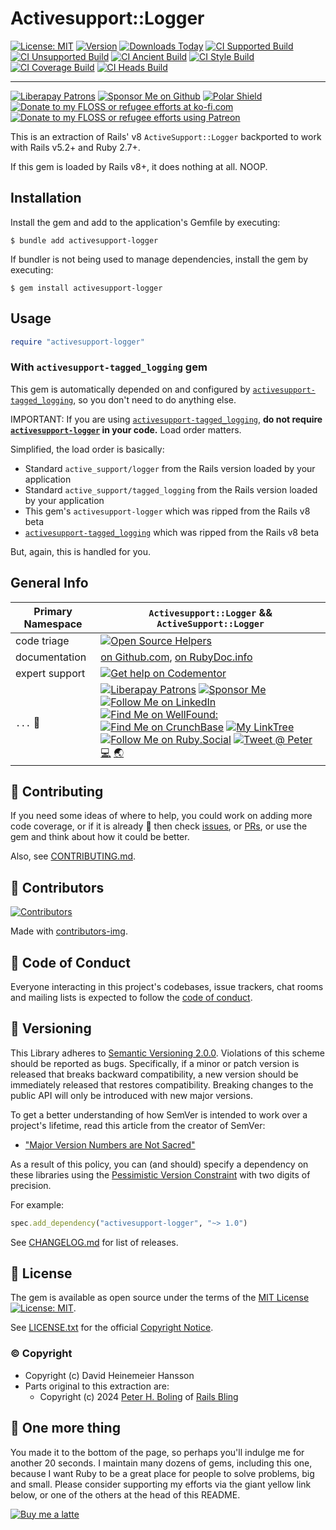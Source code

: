 # Activesupport::Logger

[![License: MIT](https://img.shields.io/badge/License-MIT-green.svg)](https://opensource.org/licenses/MIT)
[![Version](https://img.shields.io/gem/v/activesupport-logger.svg)](https://rubygems.org/gems/activesupport-logger)
[![Downloads Today](https://img.shields.io/gem/rd/activesupport-logger.svg)](https://github.com/pboling/activesupport-logger)
[![CI Supported Build][🚎s-wfi]][🚎s-wf]
[![CI Unsupported Build][🚎us-wfi]][🚎us-wf]
[![CI Ancient Build][🚎a-wfi]][🚎a-wf]
[![CI Style Build][🚎st-wfi]][🚎st-wf]
[![CI Coverage Build][🚎cov-wfi]][🚎cov-wf]
[![CI Heads Build][🚎hd-wfi]][🚎hd-wf]

-----

[![Liberapay Patrons][⛳liberapay-img]][⛳liberapay]
[![Sponsor Me on Github][🖇sponsor-img]][🖇sponsor]
[![Polar Shield][🖇polar-img]][🖇polar]
[![Donate to my FLOSS or refugee efforts at ko-fi.com][🖇kofi-img]][🖇kofi]
[![Donate to my FLOSS or refugee efforts using Patreon][🖇patreon-img]][🖇patreon]

[🚎s-wf]: https://github.com/pboling/activesupport-logger/actions/workflows/supported.yml
[🚎s-wfi]: https://github.com/pboling/activesupport-logger/actions/workflows/supported.yml/badge.svg
[🚎us-wf]: https://github.com/pboling/activesupport-logger/actions/workflows/unsupported.yml
[🚎us-wfi]: https://github.com/pboling/activesupport-logger/actions/workflows/unsupported.yml/badge.svg
[🚎a-wf]: https://github.com/pboling/activesupport-logger/actions/workflows/ancient.yml
[🚎a-wfi]: https://github.com/pboling/activesupport-logger/actions/workflows/ancient.yml/badge.svg
[🚎st-wf]: https://github.com/pboling/activesupport-logger/actions/workflows/style.yml
[🚎st-wfi]: https://github.com/pboling/activesupport-logger/actions/workflows/style.yml/badge.svg
[🚎cov-wf]: https://github.com/pboling/activesupport-logger/actions/workflows/coverage.yml
[🚎cov-wfi]: https://github.com/pboling/activesupport-logger/actions/workflows/coverage.yml/badge.svg
[🚎hd-wf]: https://github.com/pboling/activesupport-logger/actions/workflows/heads.yml
[🚎hd-wfi]: https://github.com/pboling/activesupport-logger/actions/workflows/heads.yml/badge.svg

[⛳liberapay-img]: https://img.shields.io/liberapay/patrons/pboling.svg?logo=liberapay
[⛳liberapay]: https://liberapay.com/pboling/donate
[🖇sponsor-img]: https://img.shields.io/badge/Sponsor_Me!-pboling.svg?style=social&logo=github
[🖇sponsor]: https://github.com/sponsors/pboling
[🖇polar-img]: https://polar.sh/embed/seeks-funding-shield.svg?org=pboling
[🖇polar]: https://polar.sh/pboling
[🖇kofi-img]: https://img.shields.io/badge/buy%20me%20coffee-donate-yellow.svg
[🖇kofi]: https://ko-fi.com/O5O86SNP4
[🖇patreon-img]: https://img.shields.io/badge/patreon-donate-yellow.svg
[🖇patreon]: https://patreon.com/galtzo

This is an extraction of Rails' v8 `ActiveSupport::Logger` backported to work with Rails v5.2+ and Ruby 2.7+.

If this gem is loaded by Rails v8+, it does nothing at all.  NOOP.

## Installation

Install the gem and add to the application's Gemfile by executing:

    $ bundle add activesupport-logger

If bundler is not being used to manage dependencies, install the gem by executing:

    $ gem install activesupport-logger

## Usage

```ruby
require "activesupport-logger"
```

### With `activesupport-tagged_logging` gem

This gem is automatically depended on and configured by [`activesupport-tagged_logging`][activesupport-tagged_logging],
so you don't need to do anything else.

IMPORTANT: If you are using [`activesupport-tagged_logging`][activesupport-tagged_logging],
**do not require [`activesupport-logger`][activesupport-logger] in your code.**
Load order matters.

Simplified, the load order is basically:

- Standard `active_support/logger` from the Rails version loaded by your application
- Standard `active_support/tagged_logging` from the Rails version loaded by your application
- This gem's `activesupport-logger` which was ripped from the Rails v8 beta
- [`activesupport-tagged_logging`][activesupport-tagged_logging] which was ripped from the Rails v8 beta

But, again, this is handled for you.

[activesupport-logger]: https://github.com/pboling/activesupport-logger
[activesupport-tagged_logging]: https://github.com/pboling/activesupport-tagged_logging

## General Info

| Primary Namespace | `Activesupport::Logger` && `ActiveSupport::Logger`                                                                                                                                                                                                                                                                                                                                                                                                                                |
|-------------------|-------------------------------------------------------------------------------------------------------------------------------------------------------------------------------------------------------------------------------------------------------------------------------------------------------------------------------------------------------------------------------------------------------------------------------------------------------|
| code triage       | [![Open Source Helpers](https://www.codetriage.com/pboling/activesupport-logger/badges/users.svg)](https://www.codetriage.com/pboling/activesupport-logger)                                                                                                                                                                                                                                                                                     |
| documentation     | [on Github.com][homepage],  [on RubyDoc.info][documentation]                                                                                                                                                                                                                                                                                                                                                                                          |
| expert support    | [![Get help on Codementor](https://cdn.codementor.io/badges/get_help_github.svg)](https://www.codementor.io/peterboling?utm_source=github&utm_medium=button&utm_term=peterboling&utm_campaign=github)                                                                                                                                                                                                                                                 |
| `...` 💖          | [![Liberapay Patrons][⛳liberapay-img]][⛳liberapay] [![Sponsor Me][🖇sponsor-img]][🖇sponsor] [![Follow Me on LinkedIn][🖇linkedin-img]][🖇linkedin] [![Find Me on WellFound:][✌️wellfound-img]][✌️wellfound] [![Find Me on CrunchBase][💲crunchbase-img]][💲crunchbase] [![My LinkTree][🌳linktree-img]][🌳linktree] [![Follow Me on Ruby.Social][🐘ruby-mast-img]][🐘ruby-mast] [![Tweet @ Peter][🐦tweet-img]][🐦tweet] [💻][coderme] [🌏][aboutme] |

<!-- 7️⃣ spread 💖 -->
[🐦tweet-img]: https://img.shields.io/twitter/follow/galtzo.svg?style=social&label=Follow%20%40galtzo
[🐦tweet]: http://twitter.com/galtzo
[🚎blog]: http://www.railsbling.com/tags/activesupport-logger/
[🚎blog-img]: https://img.shields.io/badge/blog-railsbling-brightgreen.svg?style=flat
[🖇linkedin]: http://www.linkedin.com/in/peterboling
[🖇linkedin-img]: https://img.shields.io/badge/PeterBoling-blue?style=plastic&logo=linkedin
[✌️wellfound]: https://angel.co/u/peter-boling
[✌️wellfound-img]: https://img.shields.io/badge/peter--boling-orange?style=plastic&logo=wellfound
[💲crunchbase]: https://www.crunchbase.com/person/peter-boling
[💲crunchbase-img]: https://img.shields.io/badge/peter--boling-purple?style=plastic&logo=crunchbase
[🐘ruby-mast]: https://ruby.social/@galtzo
[🐘ruby-mast-img]: https://img.shields.io/mastodon/follow/109447111526622197?domain=https%3A%2F%2Fruby.social&style=plastic&logo=mastodon&label=Ruby%20%40galtzo
[🌳linktree]: https://linktr.ee/galtzo
[🌳linktree-img]: https://img.shields.io/badge/galtzo-purple?style=plastic&logo=linktree
[documentation]: https://rubydoc.info/github/pboling/activesupport-logger
[homepage]: https://github.com/pboling/activesupport-logger

<!-- Maintainer Contact Links -->
[aboutme]: https://about.me/peter.boling
[coderme]: https://coderwall.com/Peter%20Boling

## 🤝 Contributing

If you need some ideas of where to help, you could work on adding more code coverage,
or if it is already 💯 then check [issues][🤝issues], or [PRs][🤝pulls],
or use the gem and think about how it could be better.

Also, see [CONTRIBUTING.md][🤝contributing].

[🤝issues]: https://github.com/pboling/activesupport-logger/issues
[🤝pulls]: https://github.com/pboling/activesupport-logger/pulls
[🤝contributing]: CONTRIBUTING.md

## 🌈 Contributors

[![Contributors][🖐contributors-img]][🖐contributors]

Made with [contributors-img][🖐contrib-rocks].

[🖐contrib-rocks]: https://contrib.rocks
[🖐contributors]: https://github.com/pboling/activesupport-logger/graphs/contributors
[🖐contributors-img]: https://contrib.rocks/image?repo=pboling/activesupport-logger

## 🪇 Code of Conduct

Everyone interacting in this project's codebases, issue trackers,
chat rooms and mailing lists is expected to follow the [code of conduct][🪇conduct].

[🪇conduct]: CODE_OF_CONDUCT.md

## 📌 Versioning

This Library adheres to [Semantic Versioning 2.0.0][📌semver].
Violations of this scheme should be reported as bugs.
Specifically, if a minor or patch version is released that breaks backward compatibility,
a new version should be immediately released that restores compatibility.
Breaking changes to the public API will only be introduced with new major versions.

To get a better understanding of how SemVer is intended to work over a project's lifetime,
read this article from the creator of SemVer:

- ["Major Version Numbers are Not Sacred"][📌major-versions-not-sacred]

As a result of this policy, you can (and should) specify a dependency on these libraries using
the [Pessimistic Version Constraint][📌pvc] with two digits of precision.

For example:

```ruby
spec.add_dependency("activesupport-logger", "~> 1.0")
```

See [CHANGELOG.md][📌changelog] for list of releases.

[comment]: <> ( 📌 VERSIONING LINKS )

[📌pvc]: http://guides.rubygems.org/patterns/#pessimistic-version-constraint
[📌semver]: http://semver.org/
[📌major-versions-not-sacred]: https://tom.preston-werner.com/2022/05/23/major-version-numbers-are-not-sacred.html
[📌changelog]: CHANGELOG.md

## 📄 License

The gem is available as open source under the terms of
the [MIT License][📄license] [![License: MIT][📄license-img]][📄license-ref].

See [LICENSE.txt][📄license] for the official [Copyright Notice][📄copyright-notice-explainer].

[comment]: <> ( 📄 LEGAL LINKS )

[📄copyright-notice-explainer]: https://opensource.stackexchange.com/questions/5778/why-do-licenses-such-as-the-mit-license-specify-a-single-year
[📄license]: LICENSE.txt
[📄license-ref]: https://opensource.org/licenses/MIT
[📄license-img]: https://img.shields.io/badge/License-MIT-green.svg

### © Copyright

* Copyright (c) David Heinemeier Hansson
* Parts original to this extraction are:
  * Copyright (c) 2024 [Peter H. Boling][peterboling] of [Rails Bling][railsbling]

[railsbling]: http://www.railsbling.com
[peterboling]: http://www.peterboling.com
[bundle-group-pattern]: https://gist.github.com/pboling/4564780
[documentation]: http://rubydoc.info/gems/activesupport-logger
[homepage]: https://github.com/pboling/activesupport-logger

## 🤑 One more thing

You made it to the bottom of the page,
so perhaps you'll indulge me for another 20 seconds.
I maintain many dozens of gems, including this one,
because I want Ruby to be a great place for people to solve problems, big and small.
Please consider supporting my efforts via the giant yellow link below,
or one of the others at the head of this README.

[![Buy me a latte][🖇buyme-img]][🖇buyme]

[🖇buyme-img]: https://img.buymeacoffee.com/button-api/?text=Buy%20me%20a%20latte&emoji=&slug=pboling&button_colour=FFDD00&font_colour=000000&font_family=Cookie&outline_colour=000000&coffee_colour=ffffff
[🖇buyme]: https://www.buymeacoffee.com/pboling
